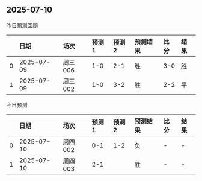 

 ## 2025-07-10

昨日预测回顾

|    | 日期         | 场次    | 预测1   | 预测2   | 预测结果   | 比分   | 结果   |
|---:|:-----------|:------|:------|:------|:-------|:-----|:-----|
|  0 | 2025-07-09 | 周三006 | 1-0   | 2-1   | 胜      | 3-0  | 胜    |
|  1 | 2025-07-09 | 周三002 | 1-0   | 3-2   | 胜      | 2-2  | 平    |

今日预测

|    | 日期         | 场次    | 预测1   | 预测2   | 预测结果   | 比分   | 结果   |
|---:|:-----------|:------|:------|:------|:-------|:-----|:-----|
|  0 | 2025-07-10 | 周四002 | 0-1   | 1-2   | 负      | -    | -    |
|  1 | 2025-07-10 | 周四003 | 2-1   |       | 胜      | -    | -    |